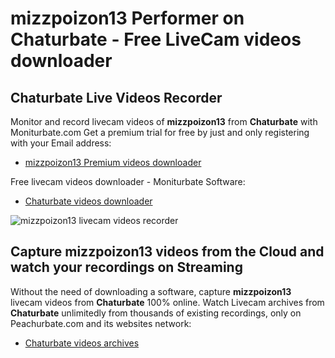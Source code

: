 # mizzpoizon13 Performer on Chaturbate - Free LiveCam videos downloader

## Chaturbate Live Videos Recorder

Monitor and record livecam videos of **mizzpoizon13** from **Chaturbate** with Moniturbate.com
Get a premium trial for free by just and only registering with your Email address:
* [mizzpoizon13 Premium videos downloader](https://moniturbate.com/request-demo-licence-key.html)

Free livecam videos downloader - Moniturbate Software:
* [Chaturbate videos downloader](https://moniturbate.com/moniturbate-download-software.html)

![mizzpoizon13 livecam videos recorder](https://peachurnet.com/templates/moniturbate-software.png)


## Capture mizzpoizon13 videos from the Cloud and watch your recordings on Streaming

Without the need of downloading a software, capture **mizzpoizon13** livecam videos from **Chaturbate** 100% online.
Watch Livecam archives from **Chaturbate** unlimitedly from thousands of existing recordings, only on Peachurbate.com and its websites network:
* [Chaturbate videos archives](https://peachurnet.com/)